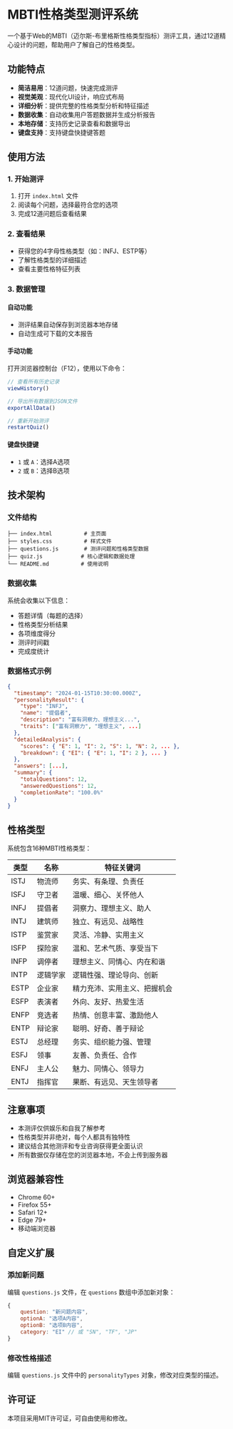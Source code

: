 # MBTI性格类型测评系统

一个基于Web的MBTI（迈尔斯-布里格斯性格类型指标）测评工具，通过12道精心设计的问题，帮助用户了解自己的性格类型。

## 功能特点

- **简洁易用**：12道问题，快速完成测评
- **视觉美观**：现代化UI设计，响应式布局
- **详细分析**：提供完整的性格类型分析和特征描述
- **数据收集**：自动收集用户答题数据并生成分析报告
- **本地存储**：支持历史记录查看和数据导出
- **键盘支持**：支持键盘快捷键答题

## 使用方法

### 1. 开始测评
1. 打开 `index.html` 文件
2. 阅读每个问题，选择最符合您的选项
3. 完成12道问题后查看结果

### 2. 查看结果
- 获得您的4字母性格类型（如：INFJ、ESTP等）
- 了解性格类型的详细描述
- 查看主要性格特征列表

### 3. 数据管理

#### 自动功能
- 测评结果自动保存到浏览器本地存储
- 自动生成可下载的文本报告

#### 手动功能
打开浏览器控制台（F12），使用以下命令：

```javascript
// 查看所有历史记录
viewHistory()

// 导出所有数据到JSON文件
exportAllData()

// 重新开始测评
restartQuiz()
```

#### 键盘快捷键
- `1` 或 `A`：选择A选项
- `2` 或 `B`：选择B选项

## 技术架构

### 文件结构
```
├── index.html          # 主页面
├── styles.css          # 样式文件
├── questions.js        # 测评问题和性格类型数据
├── quiz.js            # 核心逻辑和数据处理
└── README.md          # 使用说明
```

### 数据收集
系统会收集以下信息：
- 答题详情（每题的选择）
- 性格类型分析结果
- 各项维度得分
- 测评时间戳
- 完成度统计

### 数据格式示例
```json
{
  "timestamp": "2024-01-15T10:30:00.000Z",
  "personalityResult": {
    "type": "INFJ",
    "name": "提倡者",
    "description": "富有洞察力、理想主义...",
    "traits": ["富有洞察力", "理想主义", ...]
  },
  "detailedAnalysis": {
    "scores": { "E": 1, "I": 2, "S": 1, "N": 2, ... },
    "breakdown": { "EI": { "E": 1, "I": 2 }, ... }
  },
  "answers": [...],
  "summary": {
    "totalQuestions": 12,
    "answeredQuestions": 12,
    "completionRate": "100.0%"
  }
}
```

## 性格类型

系统包含16种MBTI性格类型：

| 类型 | 名称 | 特征关键词 |
|------|------|------------|
| ISTJ | 物流师 | 务实、有条理、负责任 |
| ISFJ | 守卫者 | 温暖、细心、关怀他人 |
| INFJ | 提倡者 | 洞察力、理想主义、助人 |
| INTJ | 建筑师 | 独立、有远见、战略性 |
| ISTP | 鉴赏家 | 灵活、冷静、实用主义 |
| ISFP | 探险家 | 温和、艺术气质、享受当下 |
| INFP | 调停者 | 理想主义、同情心、内在和谐 |
| INTP | 逻辑学家 | 逻辑性强、理论导向、创新 |
| ESTP | 企业家 | 精力充沛、实用主义、把握机会 |
| ESFP | 表演者 | 外向、友好、热爱生活 |
| ENFP | 竞选者 | 热情、创意丰富、激励他人 |
| ENTP | 辩论家 | 聪明、好奇、善于辩论 |
| ESTJ | 总经理 | 务实、组织能力强、管理 |
| ESFJ | 领事 | 友善、负责任、合作 |
| ENFJ | 主人公 | 魅力、同情心、领导力 |
| ENTJ | 指挥官 | 果断、有远见、天生领导者 |

## 注意事项

- 本测评仅供娱乐和自我了解参考
- 性格类型并非绝对，每个人都具有独特性
- 建议结合其他测评和专业咨询获得更全面认识
- 所有数据仅存储在您的浏览器本地，不会上传到服务器

## 浏览器兼容性

- Chrome 60+
- Firefox 55+
- Safari 12+
- Edge 79+
- 移动端浏览器

## 自定义扩展

### 添加新问题
编辑 `questions.js` 文件，在 `questions` 数组中添加新对象：

```javascript
{
    question: "新问题内容",
    optionA: "选项A内容",
    optionB: "选项B内容",
    category: "EI" // 或 "SN", "TF", "JP"
}
```

### 修改性格描述
编辑 `questions.js` 文件中的 `personalityTypes` 对象，修改对应类型的描述。

## 许可证

本项目采用MIT许可证，可自由使用和修改。